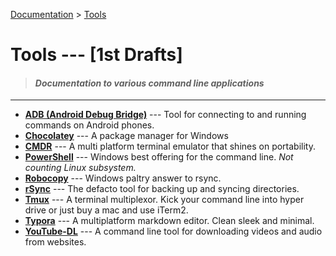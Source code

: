 [Documentation](../../../tree/1st-drafts) > [Tools](./)

# Tools --- [1st Drafts]

> #### *Documentation to various command line applications*

---

- **[ADB (Android Debug Bridge)](adb.md)** --- Tool for connecting to and running commands on Android phones.
- [**Chocolatey**](chocolatey-package-manager.md) --- A package manager for Windows
- **[CMDR](cmder.md)** --- A multi platform terminal emulator that shines on portability.
- **[PowerShell](powershell.md)** --- Windows best offering for the command line. *Not counting Linux subsystem.*
- **[Robocopy](robocopy.md)** --- Windows paltry answer to rsync.
- **[rSync](rsync.md)** --- The defacto tool for backing up and syncing directories.
- **[Tmux](tmux.md)** --- A terminal multiplexor. Kick your command line into hyper drive or just buy a mac and use iTerm2.
- **[Typora](typora.md)** --- A multiplatform markdown editor. Clean sleek and minimal.
- **[YouTube-DL](youtube-dl.md)** --- A command line tool for downloading videos and audio from websites.

